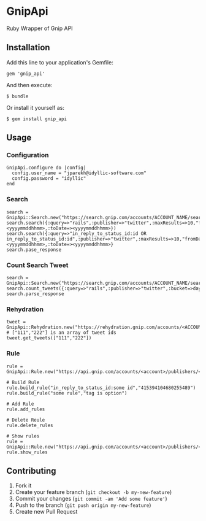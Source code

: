 # GnipApi

Ruby Wrapper of Gnip API

## Installation

Add this line to your application's Gemfile:

    gem 'gnip_api'

And then execute:

    $ bundle

Or install it yourself as:

    $ gem install gnip_api

## Usage

### Configuration

    GnipApi.configure do |config|
      config.user_name = "jparekh@idyllic-software.com"
      config.password = "idyllic"
    end

### Search
    search = GnipApi::Search.new("https://search.gnip.com/accounts/ACCOUNT_NAME/search/prod.json")
    search.search({:query=>"rails",:publisher=>"twitter",:maxResults=>10,"fromDate=><yyyymmddhhmm>,:toDate=><yyyymmddhhmm>})
    search.search({:query=>"in_reply_to_status_id:id OR in_reply_to_status_id:id",:publisher=>"twitter",:maxResults=>10,"fromDate=><yyyymmddhhmm>,:toDate=><yyyymmddhhmm>}
    search.pase_response

### Count Search Tweet    
    search = GnipApi::Search.new("https://search.gnip.com/accounts/ACCOUNT_NAME/search/prod/counts.json")
    search.count_tweets({:query=>"rails",:publisher=>"twitter",:bucket=>day)
    search.parse_response

### Rehydration
    tweet = GnipApi::Rehydration.new("https://rehydration.gnip.com/accounts/<ACCOUNT_NAME>/publishers/<PUBLISHER>/rehydration/activities.json")
    # ["111","222"] is an array of tweet ids 
    tweet.get_tweets(["111","222"])

### Rule
    rule = GnipApi::Rule.new("https://api.gnip.com/accounts/<account>/publishers/<publisher>/streams/<stream>/<label>/rules.json")
    
    # Build Rule
    rule.build_rule("in_reply_to_status_id:some id","415394104680255489")
    rule.build_rule("some rule","tag is option")

    # Add Rule
    rule.add_rules

    # Delete Reule
    rule.delete_rules

    # Show rules
    rule = GnipApi::Rule.new("https://api.gnip.com/accounts/<account>/publishers/<publisher>/streams/<stream>/<label>/rules.json")
    rule.show_rules

## Contributing

1. Fork it
2. Create your feature branch (`git checkout -b my-new-feature`)
3. Commit your changes (`git commit -am 'Add some feature'`)
4. Push to the branch (`git push origin my-new-feature`)
5. Create new Pull Request
